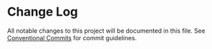 <!--
SPDX-FileCopyrightText: 2024 Joel Kociolek
SPDX-FileCopyrightText: 2020 Zach Daniel

SPDX-License-Identifier: MIT
-->

# Change Log

All notable changes to this project will be documented in this file.
See [Conventional Commits](Https://conventionalcommits.org) for commit guidelines.

<!-- changelog -->


